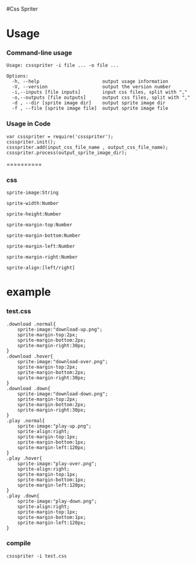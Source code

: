 #Css Spriter

Usage
==========
### Command-line usage
    Usage: cssspriter -i file ... -o file ...

    Options:
      -h, --help                       output usage information
      -V, --version                    output the version number
      -i,--inputs [file inputs]        input css files, split with ","
      -o,--outputs [file outputs]      output css files, split with ","
      -d , --dir [sprite image dir]    output sprite image dir
      -f , --file [sprite image file]  output sprite image file

### Usage in Code
    var cssspriter = require('cssspriter');
    cssspriter.init();
    cssspriter.add(input_css_file_name , output_css_file_name);
    cssspriter.process(output_sprite_image_dir);


==========
### css
    sprite-image:String

    sprite-width:Number

    sprite-height:Number

    sprite-margin-top:Number

    sprite-margin-bottom:Number

    sprite-margin-left:Number

    sprite-margin-right:Number

    sprite-align:[left/right]

example
==========
### test.css
    .download .normal{
        sprite-image:"download-up.png";
        sprite-margin-top:2px;
        sprite-margin-bottom:2px;
        sprite-margin-right:30px;
    }
    .download .hover{
        sprite-image:"download-over.png";
        sprite-margin-top:2px;
        sprite-margin-bottom:2px;
        sprite-margin-right:30px;
    }
    .download .down{
        sprite-image:"download-down.png";
        sprite-margin-top:2px;
        sprite-margin-bottom:2px;
        sprite-margin-right:30px;
    }
    .play .normal{
        sprite-image:"play-up.png";
        sprite-align:right;
        sprite-margin-top:1px;
        sprite-margin-bottom:1px;
        sprite-margin-left:120px;
    }
    .play .hover{
        sprite-image:"play-over.png";
        sprite-align:right;
        sprite-margin-top:1px;
        sprite-margin-bottom:1px;
        sprite-margin-left:120px;
    }
    .play .down{
        sprite-image:"play-down.png";
        sprite-align:right;
        sprite-margin-top:1px;
        sprite-margin-bottom:1px;
        sprite-margin-left:120px;
    }

### compile
    cssspriter -i test.css